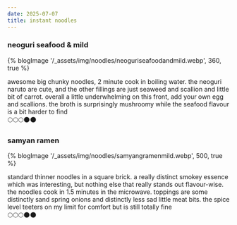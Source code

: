 ```yaml
---
date: 2025-07-07
title: instant noodles
---
```


### neoguri seafood & mild
{% blogImage '/_assets/img/noodles/neoguriseafoodandmild.webp', 360, true %}

awesome big chunky noodles, 2 minute cook in boiling water. the neoguri naruto are cute, and the other fillings are just seaweed and scallion and little bit of carrot. overall a little underwhelming on this front, add your own egg and scallions. the broth is surprisingly mushroomy while the seafood flavour is a bit harder to find  
🌕🌕🌕🌑🌑

### samyan ramen
{% blogImage '/_assets/img/noodles/samyangramenmild.webp', 500, true %}

standard thinner noodles in a square brick. a really distinct smokey essence which was interesting, but nothing else that really stands out flavour-wise. the noodles cook in 1.5 minutes in the microwave. toppings are some distinctly sand spring onions and distinctly less sad little meat bits. the spice level teeters on my limit for comfort but is still totally fine  
🌕🌕🌕🌑🌑
